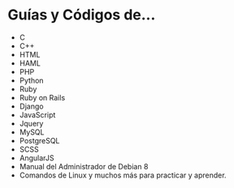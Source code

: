 # Guías y Códigos de...

- C
- C++
- HTML
- HAML
- PHP
- Python
- Ruby
- Ruby on Rails
- Django
- JavaScript
- Jquery
- MySQL
- PostgreSQL
- SCSS
- AngularJS
- Manual del Administrador de Debian 8
- Comandos de Linux y muchos más para practicar y aprender.

